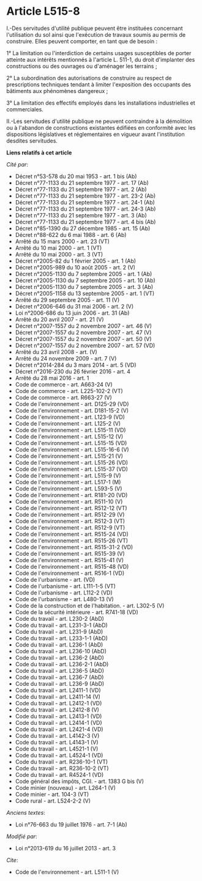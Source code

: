 # Article L515-8

I.-Des servitudes d'utilité publique peuvent être instituées concernant l'utilisation du sol ainsi que l'exécution de travaux
soumis au permis de construire. Elles peuvent comporter, en tant que de besoin : 

1° La limitation ou l'interdiction de certains usages susceptibles de porter atteinte aux intérêts mentionnés à l'article L.
511-1, du droit d'implanter des constructions ou des ouvrages ou d'aménager les terrains ; 

2° La subordination des autorisations de construire au respect de prescriptions techniques tendant à limiter l'exposition des
occupants des bâtiments aux phénomènes dangereux ; 

3° La limitation des effectifs employés dans les installations industrielles et commerciales. 

II.-Les servitudes d'utilité publique ne peuvent contraindre à la démolition ou à l'abandon de constructions existantes
édifiées en conformité avec les dispositions législatives et réglementaires en vigueur avant l'institution desdites
servitudes.

**Liens relatifs à cet article**

_Cité par_:

  - Décret n°53-578 du 20 mai 1953 - art. 1 bis (Ab)
  - Décret n°77-1133 du 21 septembre 1977 - art. 17 (Ab)
  - Décret n°77-1133 du 21 septembre 1977 - art. 2 (Ab)
  - Décret n°77-1133 du 21 septembre 1977 - art. 23-2 (Ab)
  - Décret n°77-1133 du 21 septembre 1977 - art. 24-1 (Ab)
  - Décret n°77-1133 du 21 septembre 1977 - art. 24-3 (Ab)
  - Décret n°77-1133 du 21 septembre 1977 - art. 3 (Ab)
  - Décret n°77-1133 du 21 septembre 1977 - art. 4 bis (Ab)
  - Décret n°85-1390 du 27 décembre 1985 - art. 15 (Ab)
  - Décret n°88-622 du 6 mai 1988 - art. 6 (Ab)
  - Arrêté du 15 mars 2000 - art. 23 (VT)
  - Arrêté du 10 mai 2000 - art. 1 (VT)
  - Arrêté du 10 mai 2000 - art. 3 (VT)
  - Décret n°2005-82 du 1 février 2005 - art. 1 (Ab)
  - Décret n°2005-989 du 10 août 2005 - art. 2 (V)
  - Décret n°2005-1130 du 7 septembre 2005 - art. 1 (Ab)
  - Décret n°2005-1130 du 7 septembre 2005 - art. 10 (Ab)
  - Décret n°2005-1130 du 7 septembre 2005 - art. 3 (Ab)
  - Décret n°2005-1158 du 13 septembre 2005 - art. 1 (VT)
  - Arrêté du 29 septembre 2005 - art. 11 (V)
  - Décret n°2006-646 du 31 mai 2006 - art. 2 (V)
  - Loi n°2006-686 du 13 juin 2006 - art. 31 (Ab)
  - Arrêté du 20 avril 2007 - art. 21 (V)
  - Décret n°2007-1557 du 2 novembre 2007 - art. 46 (V)
  - Décret n°2007-1557 du 2 novembre 2007 - art. 47 (V)
  - Décret n°2007-1557 du 2 novembre 2007 - art. 50 (V)
  - Décret n°2007-1557 du 2 novembre 2007 - art. 57 (VD)
  - Arrêté du 23 avril 2008 - art. (V)
  - Arrêté du 24 novembre 2009 - art. 7 (V)
  - Décret n°2014-284 du 3 mars 2014 - art. 5 (VD)
  - Décret n°2016-230 du 26 février 2016 - art. 4
  - Arrêté du 28 mai 2016 - art. 1
  - Code de commerce - art. A663-24 (V)
  - Code de commerce - art. L225-102-2 (VT)
  - Code de commerce - art. R663-27 (V)
  - Code de l'environnement - art. D125-29 (VD)
  - Code de l'environnement - art. D181-15-2 (V)
  - Code de l'environnement - art. L123-9 (VD)
  - Code de l'environnement - art. L125-2 (V)
  - Code de l'environnement - art. L515-11 (VD)
  - Code de l'environnement - art. L515-12 (V)
  - Code de l'environnement - art. L515-15 (VD)
  - Code de l'environnement - art. L515-16-6 (V)
  - Code de l'environnement - art. L515-21 (V)
  - Code de l'environnement - art. L515-26 (VD)
  - Code de l'environnement - art. L515-37 (VD)
  - Code de l'environnement - art. L515-9 (V)
  - Code de l'environnement - art. L517-1 (M)
  - Code de l'environnement - art. L593-5 (V)
  - Code de l'environnement - art. R181-20 (VD)
  - Code de l'environnement - art. R511-10 (V)
  - Code de l'environnement - art. R512-12 (VT)
  - Code de l'environnement - art. R512-29 (V)
  - Code de l'environnement - art. R512-3 (VT)
  - Code de l'environnement - art. R512-9 (VT)
  - Code de l'environnement - art. R515-24 (VD)
  - Code de l'environnement - art. R515-26 (VT)
  - Code de l'environnement - art. R515-31-2 (VD)
  - Code de l'environnement - art. R515-39 (V)
  - Code de l'environnement - art. R515-41 (V)
  - Code de l'environnement - art. R515-48 (VD)
  - Code de l'environnement - art. R516-1 (VD)
  - Code de l'urbanisme - art. (VD)
  - Code de l'urbanisme - art. L111-1-5 (VT)
  - Code de l'urbanisme - art. L112-2 (VD)
  - Code de l'urbanisme - art. L480-13 (V)
  - Code de la construction et de l'habitation. - art. L302-5 (V)
  - Code de la sécurité intérieure - art. R741-18 (VD)
  - Code du travail - art. L230-2 (AbD)
  - Code du travail - art. L231-3-1 (AbD)
  - Code du travail - art. L231-9 (AbD)
  - Code du travail - art. L233-1-1 (AbD)
  - Code du travail - art. L236-1 (AbD)
  - Code du travail - art. L236-10 (AbD)
  - Code du travail - art. L236-2 (AbD)
  - Code du travail - art. L236-2-1 (AbD)
  - Code du travail - art. L236-5 (AbD)
  - Code du travail - art. L236-7 (AbD)
  - Code du travail - art. L236-9 (AbD)
  - Code du travail - art. L2411-1 (VD)
  - Code du travail - art. L2411-14 (V)
  - Code du travail - art. L2412-1 (VD)
  - Code du travail - art. L2412-8 (V)
  - Code du travail - art. L2413-1 (VD)
  - Code du travail - art. L2414-1 (VD)
  - Code du travail - art. L2421-4 (VD)
  - Code du travail - art. L4142-3 (V)
  - Code du travail - art. L4143-1 (V)
  - Code du travail - art. L4521-1 (V)
  - Code du travail - art. L4524-1 (VD)
  - Code du travail - art. R236-10-1 (VT)
  - Code du travail - art. R236-10-2 (VT)
  - Code du travail - art. R4524-1 (VD)
  - Code général des impôts, CGI. - art. 1383 G bis (V)
  - Code minier (nouveau) - art. L264-1 (V)
  - Code minier - art. 104-3 (VT)
  - Code rural - art. L524-2-2 (V)

_Anciens textes_:

  - Loi n°76-663 du 19 juillet 1976 - art. 7-1 (Ab)

_Modifié par_:

  - Loi n°2013-619 du 16 juillet 2013 - art. 3

_Cite_:

  - Code de l'environnement - art. L511-1 (V)
